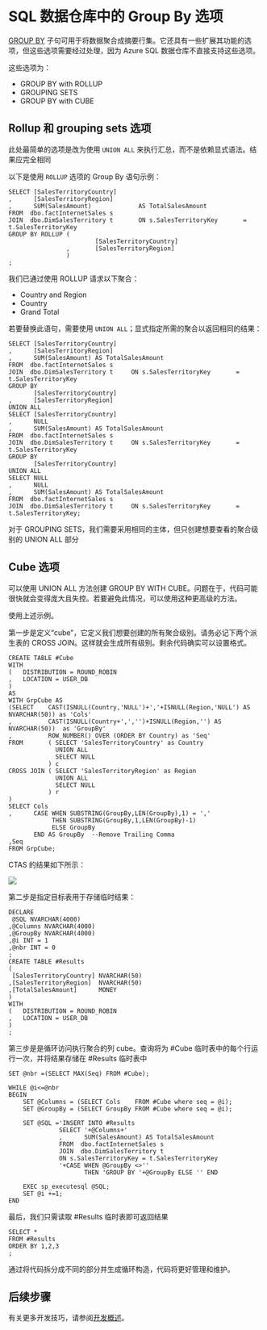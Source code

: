 <properties
   pageTitle="SQL 数据仓库中的 Group By 选项 | Azure"
   description="有关在开发解决方案时实现 Azure SQL 数据仓库中的 Group By 选项的技巧。"
   services="sql-data-warehouse"
   documentationCenter="NA"
   authors="jrowlandjones"
   manager="barbkess"
   editor=""/>

<tags
   ms.service="sql-data-warehouse"
   ms.date="01/07/2016"
   wacn.date="03/28/2016"/>

# SQL 数据仓库中的 Group By 选项

[GROUP BY] 子句可用于将数据聚合成摘要行集。它还具有一些扩展其功能的选项，但这些选项需要经过处理，因为 Azure SQL 数据仓库不直接支持这些选项。

这些选项为：
- GROUP BY with ROLLUP 
- GROUPING SETS 
- GROUP BY with CUBE

## Rollup 和 grouping sets 选项
此处最简单的选项是改为使用 `UNION ALL` 来执行汇总，而不是依赖显式语法。结果应完全相同

以下是使用 `ROLLUP` 选项的 Group By 语句示例：

```
SELECT [SalesTerritoryCountry]
,      [SalesTerritoryRegion]
,      SUM(SalesAmount)             AS TotalSalesAmount
FROM  dbo.factInternetSales s
JOIN  dbo.DimSalesTerritory t       ON s.SalesTerritoryKey       = t.SalesTerritoryKey
GROUP BY ROLLUP (
                        [SalesTerritoryCountry]
                ,       [SalesTerritoryRegion]
                )
;
```

我们已通过使用 ROLLUP 请求以下聚合：
- Country and Region 
- Country
- Grand Total

若要替换此语句，需要使用 `UNION ALL`；显式指定所需的聚合以返回相同的结果：

```
SELECT [SalesTerritoryCountry]
,      [SalesTerritoryRegion]
,      SUM(SalesAmount) AS TotalSalesAmount
FROM  dbo.factInternetSales s
JOIN  dbo.DimSalesTerritory t     ON s.SalesTerritoryKey       = t.SalesTerritoryKey
GROUP BY 
       [SalesTerritoryCountry]
,      [SalesTerritoryRegion]
UNION ALL
SELECT [SalesTerritoryCountry]
,      NULL
,      SUM(SalesAmount) AS TotalSalesAmount
FROM  dbo.factInternetSales s
JOIN  dbo.DimSalesTerritory t     ON s.SalesTerritoryKey       = t.SalesTerritoryKey
GROUP BY 
       [SalesTerritoryCountry]
UNION ALL
SELECT NULL
,      NULL
,      SUM(SalesAmount) AS TotalSalesAmount
FROM  dbo.factInternetSales s
JOIN  dbo.DimSalesTerritory t     ON s.SalesTerritoryKey       = t.SalesTerritoryKey;
```

对于 GROUPING SETS，我们需要采用相同的主体，但只创建想要查看的聚合级别的 UNION ALL 部分

## Cube 选项
可以使用 UNION ALL 方法创建 GROUP BY WITH CUBE。问题在于，代码可能很快就会变得庞大且失控。若要避免此情况，可以使用这种更高级的方法。

使用上述示例。

第一步是定义“cube”，它定义我们想要创建的所有聚合级别。请务必记下两个派生表的 CROSS JOIN。这样就会生成所有级别。剩余代码确实可以设置格式。

```
CREATE TABLE #Cube
WITH 
(   DISTRIBUTION = ROUND_ROBIN
,   LOCATION = USER_DB
)
AS
WITH GrpCube AS
(SELECT    CAST(ISNULL(Country,'NULL')+','+ISNULL(Region,'NULL') AS NVARCHAR(50)) as 'Cols'
,          CAST(ISNULL(Country+',','')+ISNULL(Region,'') AS NVARCHAR(50))  as 'GroupBy'
,          ROW_NUMBER() OVER (ORDER BY Country) as 'Seq'
FROM       ( SELECT 'SalesTerritoryCountry' as Country
             UNION ALL
             SELECT NULL
           ) c
CROSS JOIN ( SELECT 'SalesTerritoryRegion' as Region
             UNION ALL
             SELECT NULL
           ) r
)
SELECT Cols
,      CASE WHEN SUBSTRING(GroupBy,LEN(GroupBy),1) = ',' 
            THEN SUBSTRING(GroupBy,1,LEN(GroupBy)-1) 
            ELSE GroupBy 
       END AS GroupBy  --Remove Trailing Comma
,Seq
FROM GrpCube;
```

CTAS 的结果如下所示：

![][1]

第二步是指定目标表用于存储临时结果：

```
DECLARE 
 @SQL NVARCHAR(4000)
,@Columns NVARCHAR(4000)
,@GroupBy NVARCHAR(4000)
,@i INT = 1
,@nbr INT = 0
;
CREATE TABLE #Results
(
 [SalesTerritoryCountry] NVARCHAR(50)
,[SalesTerritoryRegion]  NVARCHAR(50)
,[TotalSalesAmount]      MONEY
)
WITH
(   DISTRIBUTION = ROUND_ROBIN
,   LOCATION = USER_DB
)
;
```

第三步是是循环访问执行聚合的列 cube。查询将为 #Cube 临时表中的每个行运行一次，并将结果存储在 #Results 临时表中

```
SET @nbr =(SELECT MAX(Seq) FROM #Cube);

WHILE @i<=@nbr
BEGIN
    SET @Columns = (SELECT Cols    FROM #Cube where seq = @i);
    SET @GroupBy = (SELECT GroupBy FROM #Cube where seq = @i);

    SET @SQL ='INSERT INTO #Results
              SELECT '+@Columns+'
              ,      SUM(SalesAmount) AS TotalSalesAmount
              FROM  dbo.factInternetSales s
              JOIN  dbo.DimSalesTerritory t  
              ON s.SalesTerritoryKey = t.SalesTerritoryKey
              '+CASE WHEN @GroupBy <>'' 
                     THEN 'GROUP BY '+@GroupBy ELSE '' END

    EXEC sp_executesql @SQL;
    SET @i +=1;
END
```

最后，我们只需读取 #Results 临时表即可返回结果

```
SELECT * 
FROM #Results
ORDER BY 1,2,3
;
```

通过将代码拆分成不同的部分并生成循环构造，代码将更好管理和维护。


## 后续步骤
有关更多开发技巧，请参阅[开发概述][]。

<!--Image references-->
[1]: ./media/sql-data-warehouse-develop-group-by-options/sql-data-warehouse-develop-group-by-cube.png

<!--Article references-->
[开发概述]: /documentation/articles/sql-data-warehouse-overview-develop

<!--MSDN references-->
[GROUP BY]: https://msdn.microsoft.com/zh-cn/library/ms177673.aspx


<!--Other Web references-->


<!---HONumber=Mooncake_0321_2016-->